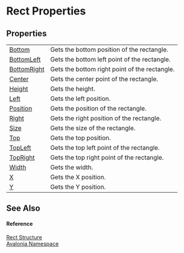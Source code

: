 # Rect Properties




## Properties
<table>
<tr>
<td><a href="P_Avalonia_Rect_Bottom">Bottom</a></td>
<td>Gets the bottom position of the rectangle.</td>
</tr>
<tr>
<td><a href="P_Avalonia_Rect_BottomLeft">BottomLeft</a></td>
<td>Gets the bottom left point of the rectangle.</td>
</tr>
<tr>
<td><a href="P_Avalonia_Rect_BottomRight">BottomRight</a></td>
<td>Gets the bottom right point of the rectangle.</td>
</tr>
<tr>
<td><a href="P_Avalonia_Rect_Center">Center</a></td>
<td>Gets the center point of the rectangle.</td>
</tr>
<tr>
<td><a href="P_Avalonia_Rect_Height">Height</a></td>
<td>Gets the height.</td>
</tr>
<tr>
<td><a href="P_Avalonia_Rect_Left">Left</a></td>
<td>Gets the left position.</td>
</tr>
<tr>
<td><a href="P_Avalonia_Rect_Position">Position</a></td>
<td>Gets the position of the rectangle.</td>
</tr>
<tr>
<td><a href="P_Avalonia_Rect_Right">Right</a></td>
<td>Gets the right position of the rectangle.</td>
</tr>
<tr>
<td><a href="P_Avalonia_Rect_Size">Size</a></td>
<td>Gets the size of the rectangle.</td>
</tr>
<tr>
<td><a href="P_Avalonia_Rect_Top">Top</a></td>
<td>Gets the top position.</td>
</tr>
<tr>
<td><a href="P_Avalonia_Rect_TopLeft">TopLeft</a></td>
<td>Gets the top left point of the rectangle.</td>
</tr>
<tr>
<td><a href="P_Avalonia_Rect_TopRight">TopRight</a></td>
<td>Gets the top right point of the rectangle.</td>
</tr>
<tr>
<td><a href="P_Avalonia_Rect_Width">Width</a></td>
<td>Gets the width.</td>
</tr>
<tr>
<td><a href="P_Avalonia_Rect_X">X</a></td>
<td>Gets the X position.</td>
</tr>
<tr>
<td><a href="P_Avalonia_Rect_Y">Y</a></td>
<td>Gets the Y position.</td>
</tr>
</table>

## See Also


#### Reference
<a href="T_Avalonia_Rect">Rect Structure</a>  
<a href="N_Avalonia">Avalonia Namespace</a>  
